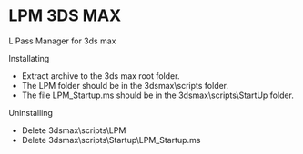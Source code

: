 # LPM 3DS MAX
L Pass Manager for 3ds max

Installating
* Extract archive to the 3ds max root folder.
* The LPM folder should be in the 3dsmax\scripts folder.
* The file LPM_Startup.ms should be in the 3dsmax\scripts\StartUp folder.

Uninstalling
* Delete 3dsmax\scripts\LPM
* Delete 3dsmax\scripts\Startup\LPM_Startup.ms
